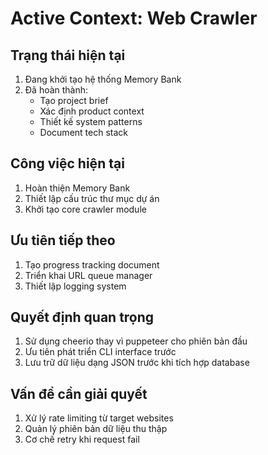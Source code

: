 # Active Context: Web Crawler

## Trạng thái hiện tại
1. Đang khởi tạo hệ thống Memory Bank
2. Đã hoàn thành:
   - Tạo project brief
   - Xác định product context
   - Thiết kế system patterns
   - Document tech stack

## Công việc hiện tại
1. Hoàn thiện Memory Bank
2. Thiết lập cấu trúc thư mục dự án
3. Khởi tạo core crawler module

## Ưu tiên tiếp theo
1. Tạo progress tracking document
2. Triển khai URL queue manager
3. Thiết lập logging system

## Quyết định quan trọng
1. Sử dụng cheerio thay vì puppeteer cho phiên bản đầu
2. Ưu tiên phát triển CLI interface trước
3. Lưu trữ dữ liệu dạng JSON trước khi tích hợp database

## Vấn đề cần giải quyết
1. Xử lý rate limiting từ target websites
2. Quản lý phiên bản dữ liệu thu thập
3. Cơ chế retry khi request fail
